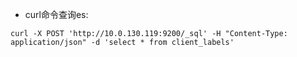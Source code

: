 - curl命令查询es:

```shell
curl -X POST 'http://10.0.130.119:9200/_sql' -H "Content-Type: application/json" -d 'select * from client_labels'
```



